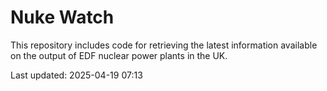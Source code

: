 # Nuke Watch

This repository includes code for retrieving the latest information available on the output of EDF nuclear power plants in the UK.

Last updated: 2025-04-19 07:13
